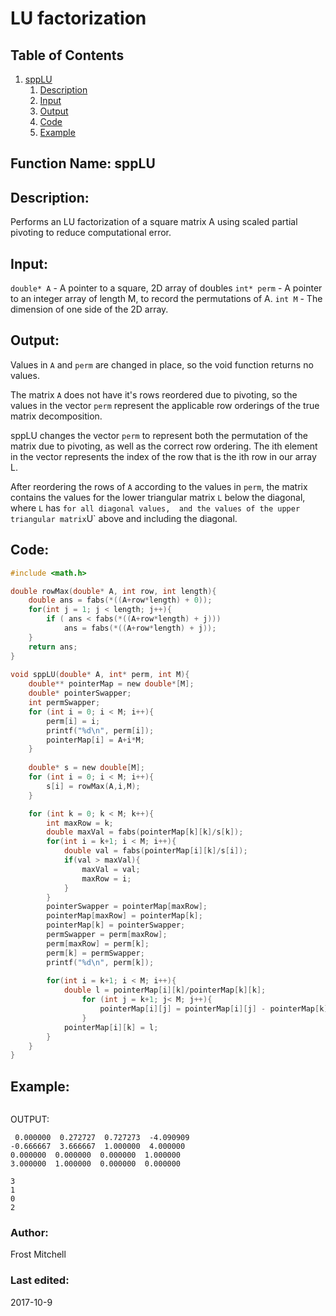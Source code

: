 # LU factorization
## Table of Contents
1. [sppLU](#function-name-spplu)
    1. [Description](#description)
    2. [Input](#input)
    3. [Output](#output)
    4. [Code](#code)
    5. [Example](#example)
 
## Function Name: sppLU

## Description:
Performs an LU factorization of a square matrix A using scaled partial pivoting to reduce computational error. 
 
## Input:
`double* A` - A pointer to a square, 2D array of doubles 
`int* perm` - A pointer to an integer array of length M, to record the permutations of A. 
`int M` - The dimension of one side of the 2D array.
    
## Output:
Values in `A` and `perm` are changed in place, so the void function returns no values.

The matrix `A` does not have it's rows reordered due to pivoting, so the values in the vector `perm` represent the applicable row orderings of the true matrix decomposition. 

sppLU changes the vector `perm` to represent both the permutation of the matrix due to pivoting, as well as the correct row ordering. The ith element in the vector represents the index of the row that is the ith row in our array L.

After reordering the rows of `A` according to the values in `perm`, the matrix contains the values for the lower triangular matrix `L` below the diagonal, where `L` has ` for all diagonal values,  and the values of the upper triangular matrix `U` above and including the diagonal.

## Code:
```c
#include <math.h>

double rowMax(double* A, int row, int length){
    double ans = fabs(*((A+row*length) + 0));
    for(int j = 1; j < length; j++){
		if ( ans < fabs(*((A+row*length) + j)))
			ans = fabs(*((A+row*length) + j));
    }
    return ans;
}
 
void sppLU(double* A, int* perm, int M){
	double** pointerMap = new double*[M];
    double* pointerSwapper;
    int permSwapper;
    for (int i = 0; i < M; i++){
        perm[i] = i;
        printf("%d\n", perm[i]);
        pointerMap[i] = A+i*M;
    }
     
    double* s = new double[M];
    for (int i = 0; i < M; i++){
        s[i] = rowMax(A,i,M);
    }

    for (int k = 0; k < M; k++){
        int maxRow = k;
        double maxVal = fabs(pointerMap[k][k]/s[k]);
        for(int i = k+1; i < M; i++){
            double val = fabs(pointerMap[i][k]/s[i]);
            if(val > maxVal){
                maxVal = val;
                maxRow = i;
            }
        }
        pointerSwapper = pointerMap[maxRow];
        pointerMap[maxRow] = pointerMap[k];
        pointerMap[k] = pointerSwapper;
        permSwapper = perm[maxRow];
        perm[maxRow] = perm[k];
        perm[k] = permSwapper;
        printf("%d\n", perm[k]);
        
        for(int i = k+1; i < M; i++){
            double l = pointerMap[i][k]/pointerMap[k][k];
                for (int j = k+1; j< M; j++){
                    pointerMap[i][j] = pointerMap[i][j] - pointerMap[k][j]*l;
                }
            pointerMap[i][k] = l;
        }
    }
}
```

## Example:
```c
```
OUTPUT:
```
 0.000000  0.272727  0.727273  -4.090909 
-0.666667  3.666667  1.000000  4.000000 
0.000000  0.000000  0.000000  1.000000 
3.000000  1.000000  0.000000  0.000000 

3
1
0
2
```

### Author: 
Frost Mitchell

### Last edited:
2017-10-9
